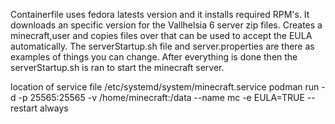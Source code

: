 

Containerfile uses fedora latests version and it installs required RPM's.
It downloads an specific version for the Vallhelsia 6 server zip files.
Creates a minecraft,user and copies files over that can be used to accept the EULA automatically.
The serverStartup.sh file and server.properties are there as examples of things you can change.
After everything is done then the serverStartup.sh is ran to start the minecraft server.

location of service file /etc/systemd/system/minecraft.service
podman run -d -p 25565:25565 -v /home/minecraft:/data --name mc -e EULA=TRUE --restart always

